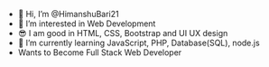 - 👋 Hi, I’m @HimanshuBari21
- 👀 I’m interested in Web Development
- 😎 I am good in HTML, CSS, Bootstrap and UI UX design
- 🌱 I’m currently learning JavaScript, PHP, Database(SQL), node.js
-  Wants to Become Full Stack Web Developer

<!---
HimanshuBari21/HimanshuBari21 is a ✨ special ✨ repository because its `README.md` (this file) appears on your GitHub profile.
You can click the Preview link to take a look at your changes.
--->
